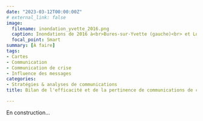 ```yaml
---
date: "2023-03-12T00:00:00Z"
# external_link: false
image:
  filename: inondation_yvette_2016.png
  caption: Inondations de 2016 à<br>Bures-sur-Yvette (gauche)<br> et Longjumeau (droite)
  focal_point: Smart
summary: [À faire]
tags:
- Cartes
- Communication
- Communication de crise
- Influence des messages
categories: 
- Stratégies & analyses de communications
title: Bilan de l'efficacité et de la pertinence de communications de crise

---
```


En construction...

